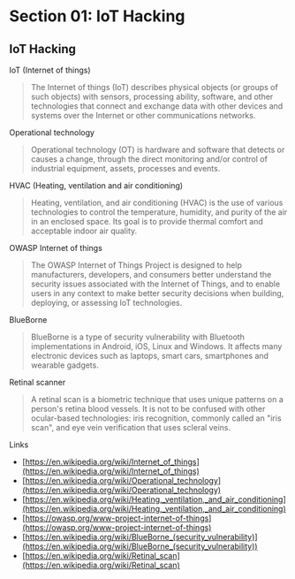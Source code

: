 # Section 01: IoT Hacking

## IoT Hacking
IoT (Internet of things)
> The Internet of things (IoT) describes physical objects (or groups of such objects) with sensors, processing ability, software, and other technologies that connect and exchange data with other devices and systems over the Internet or other communications networks.

Operational technology
> Operational technology (OT) is hardware and software that detects or causes a change, through the direct monitoring and/or control of industrial equipment, assets, processes and events.

HVAC (Heating, ventilation and air conditioning)
> Heating, ventilation, and air conditioning (HVAC) is the use of various technologies to control the temperature, humidity, and purity of the air in an enclosed space.
> Its goal is to provide thermal comfort and acceptable indoor air quality.

OWASP Internet of things
> The OWASP Internet of Things Project is designed to help manufacturers, developers, and consumers better understand the security issues associated with the Internet of Things, and to enable users in any context to make better security decisions when building, deploying, or assessing IoT technologies.

BlueBorne
> BlueBorne is a type of security vulnerability with Bluetooth implementations in Android, iOS, Linux and Windows.
> It affects many electronic devices such as laptops, smart cars, smartphones and wearable gadgets.

Retinal scanner
> A retinal scan is a biometric technique that uses unique patterns on a person's retina blood vessels.
> It is not to be confused with other ocular-based technologies: iris recognition, commonly called an "iris scan", and eye vein verification that uses scleral veins.

Links
- [https://en.wikipedia.org/wiki/Internet_of_things](https://en.wikipedia.org/wiki/Internet_of_things)
- [https://en.wikipedia.org/wiki/Operational_technology](https://en.wikipedia.org/wiki/Operational_technology)
- [https://en.wikipedia.org/wiki/Heating,_ventilation,_and_air_conditioning](https://en.wikipedia.org/wiki/Heating,_ventilation,_and_air_conditioning)
- [https://owasp.org/www-project-internet-of-things](https://owasp.org/www-project-internet-of-things)
- [https://en.wikipedia.org/wiki/BlueBorne_(security_vulnerability)](https://en.wikipedia.org/wiki/BlueBorne_(security_vulnerability))
- [https://en.wikipedia.org/wiki/Retinal_scan](https://en.wikipedia.org/wiki/Retinal_scan)